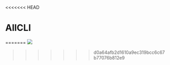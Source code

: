 <<<<<<< HEAD
# AllCLI
=======
![](https://i.ibb.co/ykCpT0N/interactive-cli.png)
>>>>>>> d0a64afb2d1610a9ec319bcc6c67b77076b812e9
